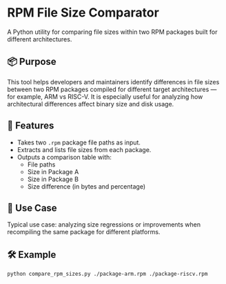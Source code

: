 # RPM File Size Comparator

A Python utility for comparing file sizes within two RPM packages built for different architectures.

## 📦 Purpose

This tool helps developers and maintainers identify differences in file sizes between two RPM packages compiled for different target architectures — for example, ARM vs RISC-V. It is especially useful for analyzing how architectural differences affect binary size and disk usage.

## 🔧 Features

- Takes two `.rpm` package file paths as input.
- Extracts and lists file sizes from each package.
- Outputs a comparison table with:
  - File paths
  - Size in Package A
  - Size in Package B
  - Size difference (in bytes and percentage)

## 🧠 Use Case

Typical use case: analyzing size regressions or improvements when recompiling the same package for different platforms.

## 🛠️ Example

```bash
python compare_rpm_sizes.py ./package-arm.rpm ./package-riscv.rpm
